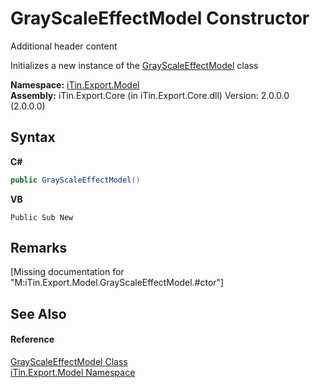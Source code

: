 # GrayScaleEffectModel Constructor 
Additional header content 

Initializes a new instance of the <a href="T_iTin_Export_Model_GrayScaleEffectModel">GrayScaleEffectModel</a> class

**Namespace:**&nbsp;<a href="N_iTin_Export_Model">iTin.Export.Model</a><br />**Assembly:**&nbsp;iTin.Export.Core (in iTin.Export.Core.dll) Version: 2.0.0.0 (2.0.0.0)

## Syntax

**C#**<br />
``` C#
public GrayScaleEffectModel()
```

**VB**<br />
``` VB
Public Sub New
```


## Remarks
\[Missing <remarks> documentation for "M:iTin.Export.Model.GrayScaleEffectModel.#ctor"\]

## See Also


#### Reference
<a href="T_iTin_Export_Model_GrayScaleEffectModel">GrayScaleEffectModel Class</a><br /><a href="N_iTin_Export_Model">iTin.Export.Model Namespace</a><br />